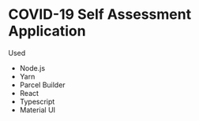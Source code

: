 # COVID-19 Self Assessment Application

Used

- Node.js
- Yarn
- Parcel Builder
- React
- Typescript
- Material UI